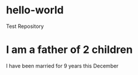 # hello-world
Test Repository
# I am a father of 2 children
I have been married for 9 years this December
